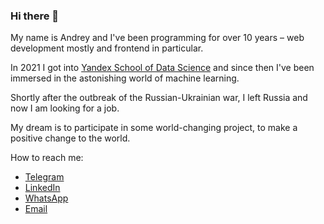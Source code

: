 ### Hi there 👋

My name is Andrey and I've been programming for over 10 years – web development mostly and frontend in particular.

In 2021 I got into [Yandex School of Data Science](https://academy.yandex.com/dataschool/) and since then I've been immersed in the astonishing world of machine learning.

Shortly after the outbreak of the Russian-Ukrainian war, I left Russia and now I am looking for a job.

My dream is to participate in some world-changing project, to make a positive change to the world.

How to reach me:
- [Telegram](http://t.me/OhAndrey)
- [LinkedIn](www.linkedin.com/in/andrey-yankovsky)
- [WhatsApp](https://wa.me/+79999816256)
- [Email](mailto:YankovskyAndrey@gmail.com?subject=[GitHub]%20Hey%20Andrey!)
